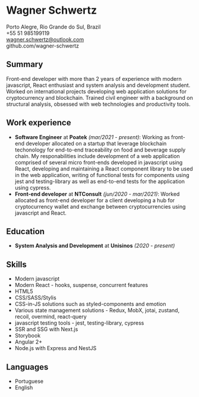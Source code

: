 # Wagner Schwertz
Porto Alegre, Rio Grande do Sul, Brazil\
+55 51 985199119\
wagner.schwertz@outlook.com\
github.com/wagner-schwertz

## Summary
Front-end developer with more than 2 years of experience with modern javascript, React enthusiast and system analysis and development student. Worked on international projects developing web application solutions for cryptocurrency and blockchain.
Trained civil engineer with a background on structural analysis, obsessed with web technologies and productivity tools.

## Work experience
- **Software Engineer** at **Poatek** *(mar/2021 - present)*: Working as front-end developer allocated on a startup that leverage blockchain techonology for end-to-end traceability on food and beverage supply chain. My responabilities include development of a web application comprised of several micro front-ends developed in javascript using React, developing and maintaining a React component library to be used in the web application, writing of functional tests for components using jest and testing-library as well as end-to-end tests for the application using cypress.
- **Front-end developer** at **NTConsult** *(jun/2020 - mar/2021)*: Worked allocated as front-end developer for a client developing a hub for cryptocurrency wallet and exchange between cryptocurrencies using javascript and React.

## Education
- **System Analysis and Development** at **Unisinos** *(2020 - present)*

## Skills
- Modern javascript
- Modern React - hooks, suspense, concurrent features
- HTML5
- CSS/SASS/Stylis
- CSS-in-JS solutions such as styled-components and emotion
- Various state management solutions - Redux, MobX, jotai, zustand, recoil, overmind, react-query
- javascript testing tools - jest, testing-library, cypress
- SSR and SSG with Next.js
- Storybook
- Angular 2+
- Node.js with Express and NestJS

## Languages
- Portuguese
- English
